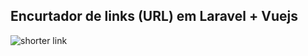 ## Encurtador de links (URL) em Laravel + Vuejs

![shorter link](https://raw.githubusercontent.com/rodrigocananea/shortener-laravel-vue/master/example.gif)

